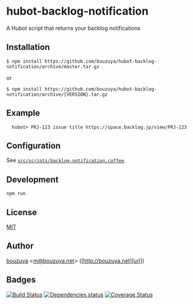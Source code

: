 # hubot-backlog-notification

A Hubot script that returns your backlog notifications

## Installation

    $ npm install https://github.com/bouzuya/hubot-backlog-notification/archive/master.tar.gz

or

    $ npm install https://github.com/bouzuya/hubot-backlog-notification/archive/{VERSION}.tar.gz

## Example

      hubot> PRJ-123 issue title https://space.backlog.jp/view/PRJ-123

## Configuration

See [`src/scripts/backlog-notification.coffee`](src/scripts/backlog-notification.coffee).

## Development

`npm run`

## License

[MIT](LICENSE)

## Author

[bouzuya][user] &lt;[m@bouzuya.net][mail]&gt; ([http://bouzuya.net][url])

## Badges

[![Build Status][travis-badge]][travis]
[![Dependencies status][david-dm-badge]][david-dm]
[![Coverage Status][coveralls-badge]][coveralls]

[travis]: https://travis-ci.org/bouzuya/hubot-backlog-notification
[travis-badge]: https://travis-ci.org/bouzuya/hubot-backlog-notification.svg?branch=master
[david-dm]: https://david-dm.org/bouzuya/hubot-backlog-notification
[david-dm-badge]: https://david-dm.org/bouzuya/hubot-backlog-notification.png
[coveralls]: https://coveralls.io/r/bouzuya/hubot-backlog-notification
[coveralls-badge]: https://img.shields.io/coveralls/bouzuya/hubot-backlog-notification.svg
[user]: https://github.com/bouzuya
[mail]: mailto:m@bouzuya.net
[url]: http://bouzuya.net
